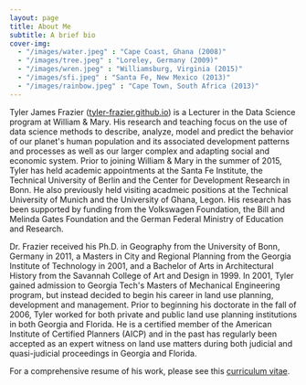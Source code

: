 ```yaml
---
layout: page
title: About Me
subtitle: A brief bio
cover-img: 
  - "/images/water.jpeg" : "Cape Coast, Ghana (2008)"
  - "/images/tree.jpeg" : "Loreley, Germany (2009)"
  - "/images/wren.jpeg" : "Williamsburg, Virginia (2015)"
  - "/images/sfi.jpeg" : "Santa Fe, New Mexico (2013)"
  - "/images/rainbow.jpeg" : "Cape Town, South Africa (2013)"
---
```


Tyler James Frazier ([tyler-frazier.github.io]()) is a Lecturer in the Data Science program at William & Mary.  His research and teaching focus on the use of data science methods to describe, analyze, model and predict the behavior of our planet's human population and its associated development patterns and processes as well as our larger complex and adapting social and economic system.  Prior to joining William & Mary in the summer of 2015, Tyler has held academic appointments at the Santa Fe Institute, the Technical University of Berlin and the Center for Development Research in Bonn. He also previously held visiting acadmeic positions at the Technical University of Munich and the University of Ghana, Legon.  His research has been supported by funding from the Volkswagen Foundation, the Bill and Melinda Gates Foundation and the German Federal Ministry of Education and Research. 

Dr. Frazier received his Ph.D. in Geography from the University of Bonn, Germany in 2011, a Masters in City and Regional Planning from the Georgia Institute of Technology in 2001, and a Bachelor of Arts in Architectural History from the Savannah College of Art and Design in 1999.  In 2001, Tyler gained admission to Georgia Tech's Masters of Mechanical Engineering program, but instead decided to begin his career in land use planning, development and management.  Prior to beginning his doctorate in the fall of 2006, Tyler worked for both private and public land use planning institutions in both Georgia and Florida.  He is a certified member of the American Institute of Certified Planners (AICP) and in the past has regularly been accepted as an expert witness on land use matters during both judicial and quasi-judicial proceedings in Georgia and Florida.

For a comprehensive resume of his work, please see this [curriculum vitae](tyler-frazier.github.io).
